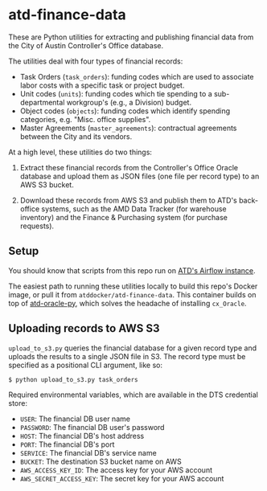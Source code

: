 # atd-finance-data

These are Python utilities for extracting and publishing financial data from the City of Austin Controller's Office database.

The utilities deal with four types of financial records:

- Task Orders (`task_orders`): funding codes which are used to associate labor costs with a specific task or project budget.
- Unit codes (`units`): funding codes which tie spending to a sub-departmental workgroup's (e.g., a Division) budget.
- Object codes (`objects`): funding codes which identify spending categories, e.g. "Misc. office supplies".
- Master Agreements (`master_agreements`): contractual agreements between the City and its vendors.

At a high level, these utilities do two things:

1. Extract these financial records from the Controller's Office Oracle database and upload them as JSON files (one file per record type) to an AWS S3 bucket.

2. Download these records from AWS S3 and publish them to ATD's back-office systems, such as the AMD Data Tracker (for warehouse inventory) and the Finance & Purchasing system (for purchase requests).

## Setup

You should know that scripts from this repo run on [ATD's Airflow instance](https://github.com/cityofaustin/atd-airflow).

The easiest path to running these utilities locally to build this repo's Docker image, or pull it from `atddocker/atd-finance-data`.
This container builds on top of [atd-oracle-py](https://github.com/cityofaustin/atd-oracle-py), which solves the headache of installing `cx_Oracle`.

## Uploading records to AWS S3

`upload_to_s3.py` queries the financial database for a given record type and uploads the results to a single JSON file in S3. The record type must be specified as a positional CLI argument, like so:

```shell
$ python upload_to_s3.py task_orders
```

Required environmental variables, which are available in the DTS credential store:

- `USER`: The financial DB user name
- `PASSWORD`: The financial DB user's password
- `HOST`: The financial DB's host address
- `PORT`: The financial DB's port
- `SERVICE`: The financial DB's service name
- `BUCKET`: The destination S3 bucket name on AWS
- `AWS_ACCESS_KEY_ID`: The access key for your AWS account
- `AWS_SECRET_ACCESS_KEY`: The secret key for your AWS account
